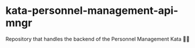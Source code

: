 # kata-personnel-management-api-mngr
Repository that handles the backend of the Personnel Management Kata 👨‍💻

